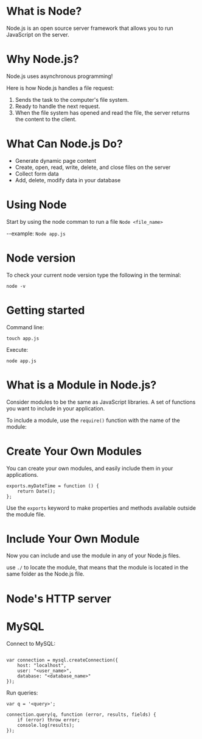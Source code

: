 # What is Node?
Node.js is an open source server framework that allows you to run JavaScript on the server. 

# Why Node.js?
Node.js uses asynchronous programming! 

Here is how Node.js handles a file request:

1. Sends the task to the computer's file system.
2. Ready to handle the next request.
3. When the file system has opened and read the file, the server returns the content to the client.

# What Can Node.js Do?
+ Generate dynamic page content
+ Create, open, read, write, delete, and close files on the server
+ Collect form data
+ Add, delete, modify data in your database

# Using Node

Start by using the node comman to run a file 
```Node <file_name>```

--example: ```Node app.js```


# Node version 
To check your current node version type the following in the terminal:
```
node -v
```

# Getting started
Command line:
```
touch app.js
```
Execute:
```
node app.js
```


# What is a Module in Node.js?
Consider modules to be the same as JavaScript libraries. A set of functions you want to include in your application.

To include a module, use the ```require()``` function with the name of the module:

# Create Your Own Modules
You can create your own modules, and easily include them in your applications.
```
exports.myDateTime = function () {
    return Date();
};
```

Use the ```exports``` keyword to make properties and methods available outside the module file.

# Include Your Own Module
Now you can include and use the module in any of your Node.js files.

use ```./``` to locate the module, that means that the module is located in the same folder as the Node.js file.

# Node's HTTP server

# MySQL
Connect to MySQL:
```var mysql = require("mysql");

var connection = mysql.createConnection({
    host: "localhost",
    user: "<user_name>",
    database: "<database_name>"
});
```
Run queries:
```
var q = '<query>';

connection.query(q, function (error, results, fields) {
    if (error) throw error;
    console.log(results);
});
```

